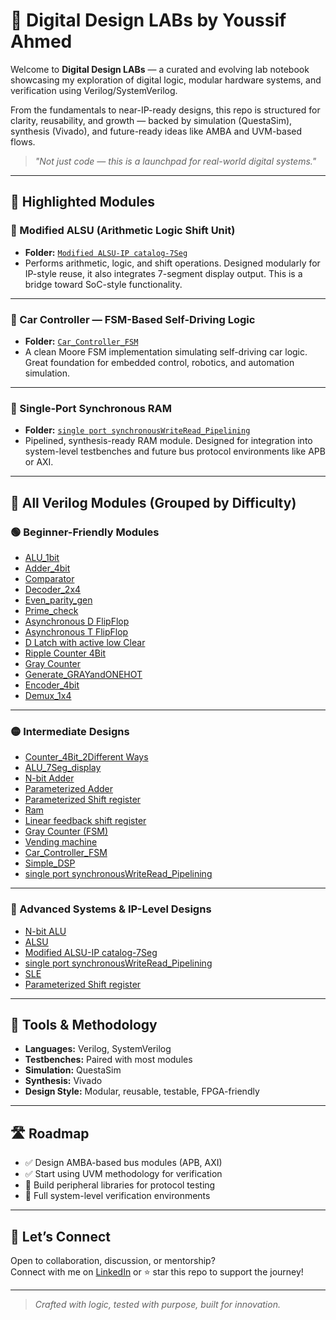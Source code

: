 # 🚀 Digital Design LABs by Youssif Ahmed

Welcome to **Digital Design LABs** — a curated and evolving lab notebook showcasing my exploration of digital logic, modular hardware systems, and verification using Verilog/SystemVerilog.

From the fundamentals to near-IP-ready designs, this repo is structured for clarity, reusability, and growth — backed by simulation (QuestaSim), synthesis (Vivado), and future-ready ideas like AMBA and UVM-based flows.

> *"Not just code — this is a launchpad for real-world digital systems."*

---

## 📌 Highlighted Modules

### 🔁 Modified ALSU (Arithmetic Logic Shift Unit)
- **Folder:** [`Modified ALSU-IP catalog-7Seg`](./Modified%20ALSU-IP%20catalog-7Seg)
- Performs arithmetic, logic, and shift operations. Designed modularly for IP-style reuse, it also integrates 7-segment display output. This is a bridge toward SoC-style functionality.

---

### 🚗 Car Controller — FSM-Based Self-Driving Logic
- **Folder:** [`Car_Controller_FSM`](./Car_Controller_FSM)  
- A clean Moore FSM implementation simulating self-driving car logic. Great foundation for embedded control, robotics, and automation simulation.

---

### 🧠 Single-Port Synchronous RAM
- **Folder:** [`single port synchronousWriteRead_Pipelining`](./single%20port%20synchronousWriteRead_Pipelining)  
- Pipelined, synthesis-ready RAM module. Designed for integration into system-level testbenches and future bus protocol environments like APB or AXI.

---

## 📁 All Verilog Modules (Grouped by Difficulty)

### 🟢 Beginner-Friendly Modules
- [ALU_1bit](./ALU_1bit.v)
- [Adder_4bit](./Adder_4bit.v)
- [Comparator](./Comparator.v)
- [Decoder_2x4](./Decoder_2x4.v)
- [Even_parity_gen](./Even_parity_gen.v)
- [Prime_check](./Prime_check.v)
- [Asynchronous D FlipFlop](./Asynchronous%20D%20FlipFlop)
- [Asynchronous T FlipFlop](./Asynchronous%20T%20FlipFlop)
- [D Latch with active low Clear](./D%20Latch%20with%20active%20low%20Clear)
- [Ripple Counter 4Bit](./Ripple%20Counter%204Bit)
- [Gray Counter](./Gray%20Counter)
- [Generate_GRAYandONEHOT](./Generate_GRAYandONEHOT)
- [Encoder_4bit](./Encoder_4bit)
- [Demux_1x4](./Demux_1x4)


---

### 🟡 Intermediate Designs
- [Counter_4Bit_2Different Ways](./Counter_4Bit_2Different%20Ways)
- [ALU_7Seg_display](./ALU_7Seg_display)
- [N-bit Adder](./N-bit%20Adder)
- [Parameterized Adder](./Parameterized%20Adder)
- [Parameterized Shift register](./Parameterized%20Shift%20register)
- [Ram](./Ram)
- [Linear feedback shift register](./Linear%20feedback%20shift%20register)
- [Gray Counter (FSM)](./Gray%20Counter)
- [Vending machine](./Vending%20machine)
- [Car_Controller_FSM](./Car_Controller_FSM)
- [Simple_DSP](./Simple_DSP)
- [single port synchronousWriteRead_Pipelining](./single%20port%20synchronousWriteRead_Pipelining)


---

### 🔴 Advanced Systems & IP-Level Designs
- [N-bit ALU](./N-bit%20ALU)
- [ALSU](./ALSU)
- [Modified ALSU-IP catalog-7Seg](./Modified%20ALSU-IP%20catalog-7Seg)
- [single port synchronousWriteRead_Pipelining](./single%20port%20synchronousWriteRead_Pipelining)
- [SLE](./SLE)
- [Parameterized Shift register](./Parameterized%20Shift%20register)

---

## 🧪 Tools & Methodology

- **Languages:** Verilog, SystemVerilog  
- **Testbenches:** Paired with most modules  
- **Simulation:** QuestaSim  
- **Synthesis:** Vivado  
- **Design Style:** Modular, reusable, testable, FPGA-friendly

---

## 🛣 Roadmap

- ✅ Design AMBA-based bus modules (APB, AXI)
- ✅ Start using UVM methodology for verification
- 🚧 Build peripheral libraries for protocol testing
- 🚧 Full system-level verification environments

---

## 🙌 Let’s Connect

Open to collaboration, discussion, or mentorship?  
Connect with me on [LinkedIn](https://www.linkedin.com/in/youssif-amed/) or ⭐ star this repo to support the journey!

---

> *Crafted with logic, tested with purpose, built for innovation.*
